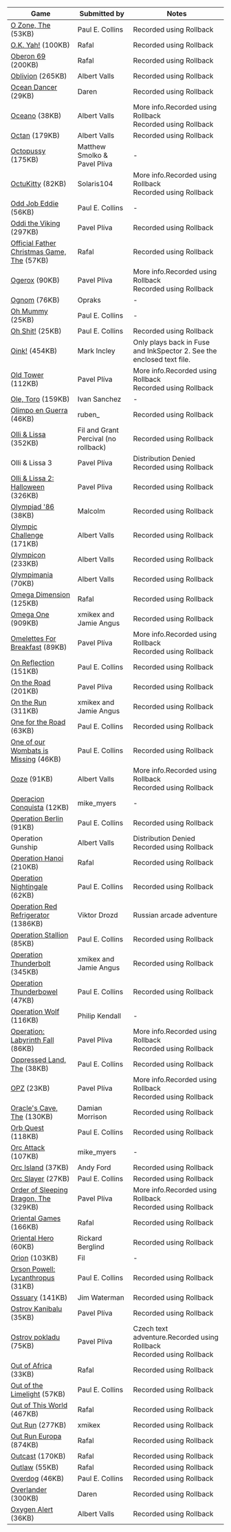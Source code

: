 | Game | Submitted by | Notes |
|------|-------------|--------|
| [O Zone, The](ozone.rzx) (53KB) | Paul E. Collins | Recorded using Rollback |
| [O.K. Yah!](okyah.rzx) (100KB) | Rafal | Recorded using Rollback |
| [Oberon 69](oberon69.rzx) (200KB) | Rafal | Recorded using Rollback |
| [Oblivion](oblivion.rzx) (265KB) | Albert Valls | Recorded using Rollback |
| [Ocean Dancer](oceandancer.rzx) (29KB) | Daren | Recorded using Rollback |
| [Oceano](oceano.rzx) (38KB) | Albert Valls | More info.Recorded using Rollback<br>Recorded using Rollback |
| [Octan](octan.rzx) (179KB) | Albert Valls | Recorded using Rollback |
| [Octopussy](octopussy.zip) (175KB) | Matthew Smolko & Pavel Plíva | - |
| [OctuKitty](octukitty.rzx) (82KB) | Solaris104 | More info.Recorded using Rollback<br>Recorded using Rollback |
| [Odd Job Eddie](oddjob.rzx) (56KB) | Paul E. Collins | - |
| [Oddi the Viking](oddi.rzx) (297KB) | Pavel Plíva | Recorded using Rollback |
| [Official Father Christmas Game, The](officialfatherxmas.rzx) (57KB) | Rafal | Recorded using Rollback |
| [Ogerox](ogerox.rzx) (90KB) | Pavel Plíva | More info.Recorded using Rollback<br>Recorded using Rollback |
| [Ognom](ognom.rzx) (76KB) | Opraks | - |
| [Oh Mummy](ohmummy.rzx) (25KB) | Paul E. Collins | - |
| [Oh Shit!](ohshit.rzx) (25KB) | Paul E. Collins | Recorded using Rollback |
| [Oink!](oink.zip) (454KB) | Mark Incley | Only plays back in Fuse and InkSpector 2. See the enclosed text file. |
| [Old Tower](oldtower.rzx) (112KB) | Pavel Plíva | More info.Recorded using Rollback<br>Recorded using Rollback |
| [Ole, Toro](oletoro.rzx) (159KB) | Ivan Sanchez | - |
| [Olimpo en Guerra](olimpo_en_guerra.rzx) (46KB) | ruben_ | Recorded using Rollback |
| [Olli & Lissa](olli.zip) (352KB) | Fil and Grant Percival (no rollback) | Recorded using Rollback |
| Olli & Lissa 3 | Pavel Plíva | Distribution Denied<br>Recorded using Rollback |
| [Olli & Lissa 2: Halloween](olli2.rzx) (326KB) | Pavel Pliva | Recorded using Rollback |
| [Olympiad '86](olympiad86.rzx) (38KB) | Malcolm | Recorded using Rollback |
| [Olympic Challenge](olympicchallenge.rzx) (171KB) | Albert Valls | Recorded using Rollback |
| [Olympicon](olympicon.rzx) (233KB) | Albert Valls | Recorded using Rollback |
| [Olympimania](olympimania.zip) (70KB) | Albert Valls | Recorded using Rollback |
| [Omega Dimension](omegadimension.zip) (125KB) | Rafal | Recorded using Rollback |
| [Omega One](omega1.rzx) (909KB) | xmikex and Jamie Angus | Recorded using Rollback |
| [Omelettes For Breakfast](omelettes.rzx) (89KB) | Pavel Plíva | More info.Recorded using Rollback<br>Recorded using Rollback |
| [On Reflection](onreflection.rzx) (151KB) | Paul E. Collins | Recorded using Rollback |
| [On the Road](ontheroad.rzx) (201KB) | Pavel Plíva | Recorded using Rollback |
| [On the Run](ontherun.rzx) (311KB) | xmikex and Jamie Angus | Recorded using Rollback |
| [One for the Road](onefortheroad.rzx) (63KB) | Paul E. Collins | Recorded using Rollback |
| [One of our Wombats is Missing](oneofourwombats.rzx) (46KB) | Paul E. Collins | Recorded using Rollback |
| [Ooze](ooze.rzx) (91KB) | Albert Valls | More info.Recorded using Rollback<br>Recorded using Rollback |
| [Operacion Conquista](operacion_conquista.rzx) (12KB) | mike_myers | - |
| [Operation Berlin](operationberlin.zip) (91KB) | Paul E. Collins | Recorded using Rollback |
| Operation Gunship | Albert Valls | Distribution Denied<br>Recorded using Rollback |
| [Operation Hanoi](operationhanoi.zip) (210KB) | Rafal | Recorded using Rollback |
| [Operation Nightingale](operationnightingale.rzx) (62KB) | Paul E. Collins | Recorded using Rollback |
| [Operation Red Refrigerator](operationredrefrigerator.zip) (1386KB) | Viktor Drozd | Russian arcade adventure |
| [Operation Stallion](operationstallion.zip) (85KB) | Paul E. Collins | Recorded using Rollback |
| [Operation Thunderbolt](opthunder.zip) (345KB) | xmikex and Jamie Angus | Recorded using Rollback |
| [Operation Thunderbowel](opthunderbowel.rzx) (47KB) | Paul E. Collins | Recorded using Rollback |
| [Operation Wolf](opwolf.rzx) (116KB) | Philip Kendall | - |
| [Operation: Labyrinth Fall](oplabyr.rzx) (86KB) | Pavel Plíva | More info.Recorded using Rollback<br>Recorded using Rollback |
| [Oppressed Land, The](oppressedland.rzx) (38KB) | Paul E. Collins | Recorded using Rollback |
| [OPZ](opz.rzx) (23KB) | Pavel Plíva | More info.Recorded using Rollback<br>Recorded using Rollback |
| [Oracle's Cave, The](oraclescave.rzx) (130KB) | Damian Morrison | Recorded using Rollback |
| [Orb Quest](orbquest.rzx) (118KB) | Paul E. Collins | Recorded using Rollback |
| [Orc Attack](orcattack.rzx) (107KB) | mike_myers | - |
| [Orc Island](orcisland.rzx) (37KB) | Andy Ford | Recorded using Rollback |
| [Orc Slayer](orcslayer.rzx) (27KB) | Paul E. Collins | Recorded using Rollback |
| [Order of Sleeping Dragon, The](orderofdragon.rzx) (329KB) | Pavel Plíva | More info.Recorded using Rollback<br>Recorded using Rollback |
| [Oriental Games](orientalgames.zip) (166KB) | Rafal | Recorded using Rollback |
| [Oriental Hero](orientalhero.rzx) (60KB) | Rickard Berglind | Recorded using Rollback |
| [Orion](orion.rzx) (103KB) | Fil | - |
| [Orson Powell: Lycanthropus](orsonpowelllycanthropus.rzx) (31KB) | Paul E. Collins | Recorded using Rollback |
| [Ossuary](ossuary.zip) (141KB) | Jim Waterman | Recorded using Rollback |
| [Ostrov Kanibalu](ostrov.rzx) (35KB) | Pavel Plíva | Recorded using Rollback |
| [Ostrov pokladu](ostrovpokladu.zip) (75KB) | Pavel Plíva | Czech text adventure.Recorded using Rollback<br>Recorded using Rollback |
| [Out of Africa](outofafrica.rzx) (33KB) | Rafal | Recorded using Rollback |
| [Out of the Limelight](outlimelight.rzx) (57KB) | Paul E. Collins | Recorded using Rollback |
| [Out of This World](outofthisworld.zip) (467KB) | Rafal | Recorded using Rollback |
| [Out Run](outrun.rzx) (277KB) | xmikex | Recorded using Rollback |
| [Out Run Europa](outruneuropa.zip) (874KB) | Rafal | Recorded using Rollback |
| [Outcast](outcast.rzx) (170KB) | Rafal | Recorded using Rollback |
| [Outlaw](outlaw.rzx) (55KB) | Rafal | Recorded using Rollback |
| [Overdog](overdog.rzx) (46KB) | Paul E. Collins | Recorded using Rollback |
| [Overlander](overlander.rzx) (300KB) | Daren | Recorded using Rollback |
| [Oxygen Alert](oxygenalert.rzx) (36KB) | Albert Valls | Recorded using Rollback |
